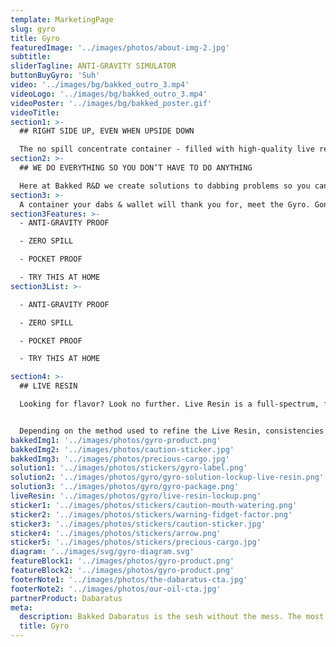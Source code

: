 ```yaml
---
template: MarketingPage
slug: gyro
title: Gyro
featuredImage: '../images/photos/about-img-2.jpg'
subtitle:
sliderTagline: ANTI-GRAVITY SIMULATOR
buttonBuyGyro: 'Suh'
video: '../images/bg/bakked_outro_3.mp4'
videoLogo: '../images/bg/bakked_outro_3.mp4'
videoPoster: '../images/bg/bakked_poster.gif'
videoTitle:
section1: >-
  ## RIGHT SIDE UP, EVEN WHEN UPSIDE DOWN

  The no spill concentrate container - filled with high-quality live resin extracts.
section2: >-
  ## WE DO EVERYTHING SO YOU DON’T HAVE TO DO ANYTHING

  Here at Bakked R&D we create solutions to dabbing problems so you can spend less time getting ready to take a dab and more time actually enjoying your dabs, without having to worry about cleaning up a mess afterwards.
section3: >-
  A container your dabs & wallet will thank you for, meet the Gyro. Gone are the days of wasted cannabis extract, with the Gyro you can spin, shake it, toss it and even drop it and your dabs still won’t spill. We encourage you to try this at home.
section3Features: >-
  - ANTI-GRAVITY PROOF

  - ZERO SPILL

  - POCKET PROOF

  - TRY THIS AT HOME
section3List: >-

  - ANTI-GRAVITY PROOF

  - ZERO SPILL

  - POCKET PROOF

  - TRY THIS AT HOME

section4: >-
  ## LIVE RESIN

  Looking for flavor? Look no further. Live Resin is a full-spectrum, flavor-rich extract that lets you taste every flavor and feel every feeling. Live Resin is made up of terpene fractions and high-potency cannabinoid crystals.


  Depending on the method used to refine the Live Resin, consistencies and ratios of terpene extract to cannabinoid crystals can vary, from Sauces (larger crystals) to Sugars (finer, sand-like consistency).
bakkedImg1: '../images/photos/gyro-product.png'
bakkedImg2: '../images/photos/caution-sticker.jpg'
bakkedImg3: '../images/photos/precious-cargo.jpg'
solution1: '../images/photos/stickers/gyro-label.png'
solution2: '../images/photos/gyro/gyro-solution-lockup-live-resin.png'
solution3: '../images/photos/gyro/gyro-package.png'
liveResin: '../images/photos/gyro/live-resin-lockup.png'
sticker1: '../images/photos/stickers/caution-mouth-watering.png'
sticker2: '../images/photos/stickers/warning-fidget-factor.png'
sticker3: '../images/photos/stickers/caution-sticker.jpg'
sticker4: '../images/photos/stickers/arrow.png'
sticker5: '../images/photos/stickers/precious-cargo.jpg'
diagram: '../images/svg/gyro-diagram.svg'
featureBlock1: '../images/photos/gyro-product.png'
featureBlock2: '../images/photos/gyro-product.png'
footerNote1: '../images/photos/the-dabaratus-cta.jpg'
footerNote2: '../images/photos/our-oil-cta.jpg'
partnerProduct: Dabaratus
meta:
  description: Bakked Dabaratus is the sesh without the mess. The most conventient way to take dabs. Fully activated cannabis oil.
  title: Gyro
---
```

